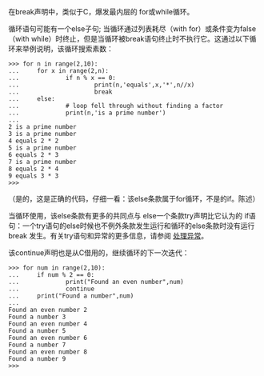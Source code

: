 在break声明中，类似于C，爆发最内层的 for或while循环。

循环语句可能有一个else子句; 当循环通过列表耗尽（with for）或条件变为false（with while）时终止，但是当循环被break语句终止时不执行它。这通过以下循环来举例说明，该循环搜索素数：

```
>>> for n in range(2,10):
...     for x in range(2,n):
...             if n % x == 0:
...                     print(n,'equals',x,'*',n//x)
...                     break
...     else:
...             # loop fell through without finding a factor
...             print(n,'is a prime number')
...
2 is a prime number
3 is a prime number
4 equals 2 * 2
5 is a prime number
6 equals 2 * 3
7 is a prime number
8 equals 2 * 4
9 equals 3 * 3
>>>
```

（是的，这是正确的代码，仔细一看：该else条款属于for循环，不是的if。陈述）

当循环使用，该else条款有更多的共同点与 else一个条款try声明比它认为的 if语句：一个try语句的else时候也不例外条款发生运行和循环的else条款时没有运行break 发生。有关try语句和异常的更多信息，请参阅 [处理异常](https://docs.python.org/3/tutorial/errors.html#tut-handling)。

该continue声明也是从C借用的，继续循环的下一次迭代：

```
>>> for num in range(2,10):
...     if num % 2 == 0:
...             print("Found an even number",num)
...             continue
...     print("Found a number",num)
...
Found an even number 2
Found a number 3
Found an even number 4
Found a number 5
Found an even number 6
Found a number 7
Found an even number 8
Found a number 9
>>>

```



